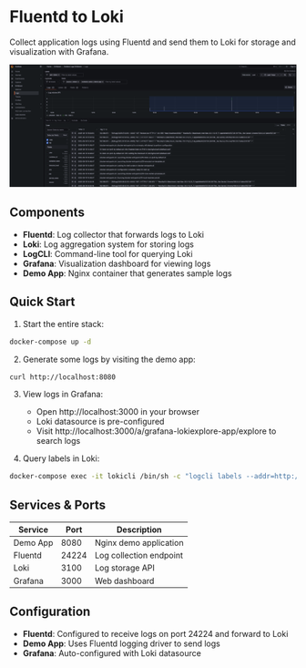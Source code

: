 # Fluentd to Loki

Collect application logs using Fluentd and send them to Loki for storage and visualization with Grafana.

![screenshot](screenshot.png)

## Components

- **Fluentd**: Log collector that forwards logs to Loki
- **Loki**: Log aggregation system for storing logs
- **LogCLI**: Command-line tool for querying Loki
- **Grafana**: Visualization dashboard for viewing logs
- **Demo App**: Nginx container that generates sample logs

## Quick Start

1. Start the entire stack:
```bash
docker-compose up -d
```

2. Generate some logs by visiting the demo app:
```bash
curl http://localhost:8080
```

3. View logs in Grafana:
   - Open http://localhost:3000 in your browser
   - Loki datasource is pre-configured
   - Visit http://localhost:3000/a/grafana-lokiexplore-app/explore to search logs

4. Query labels in Loki:
```bash
docker-compose exec -it lokicli /bin/sh -c "logcli labels --addr=http://loki:3100"
```

## Services & Ports

| Service | Port | Description |
|---------|------|-------------|
| Demo App | 8080 | Nginx demo application |
| Fluentd | 24224 | Log collection endpoint |
| Loki | 3100 | Log storage API |
| Grafana | 3000 | Web dashboard |

## Configuration

- **Fluentd**: Configured to receive logs on port 24224 and forward to Loki
- **Demo App**: Uses Fluentd logging driver to send logs
- **Grafana**: Auto-configured with Loki datasource
